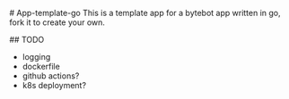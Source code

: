 # App-template-go
This is a template app for a bytebot app written in go, fork it to create your own.

## TODO
- logging
- dockerfile
- github actions?
- k8s deployment?
